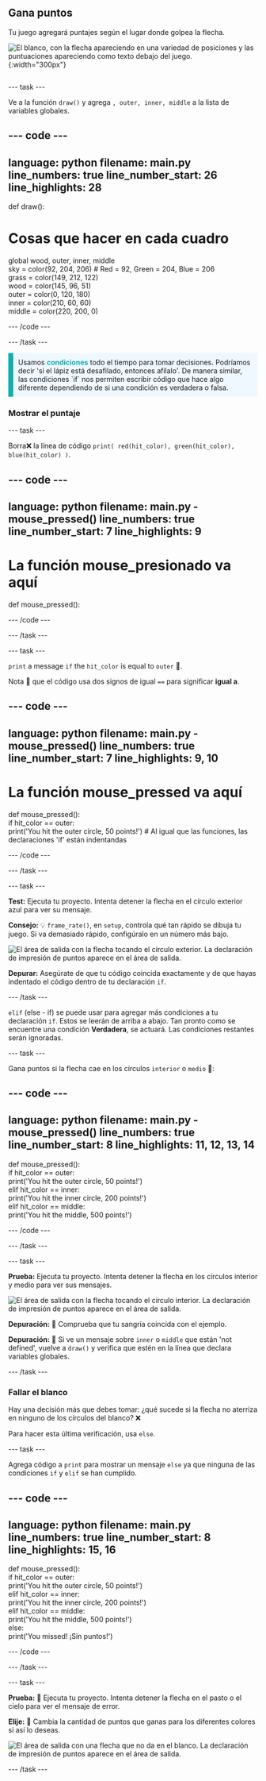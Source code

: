 ## Gana puntos

<div style="display: flex; flex-wrap: wrap">
<div style="flex-basis: 200px; flex-grow: 1; margin-right: 15px;">
Tu juego agregará puntajes según el lugar donde golpea la flecha.
</div>
<div>

![El blanco, con la flecha apareciendo en una variedad de posiciones y las puntuaciones apareciendo como texto debajo del juego.](images/points-scored.gif){:width="300px"}

</div>
</div>

--- task ---

Ve a la función `draw()` y agrega `, outer, inner, middle` a la lista de variables globales.

--- code ---
---
language: python filename: main.py line_numbers: true line_number_start: 26
line_highlights: 28
---

def draw():
# Cosas que hacer en cada cuadro
  global wood, outer, inner, middle    
sky = color(92, 204, 206) # Red = 92, Green = 204, Blue = 206    
grass = color(149, 212, 122)    
wood = color(145, 96, 51)    
outer = color(0, 120, 180)    
inner = color(210, 60, 60)   
middle = color(220, 200, 0)

--- /code ---

--- /task ---

<p style="border-left: solid; border-width:10px; border-color: #0faeb0; background-color: aliceblue; padding: 10px;">
Usamos <span style="color: #0faeb0; font-weight: bold;">condiciones</span> todo el tiempo para tomar decisiones. Podríamos decir 'si el lápiz está desafilado, entonces afilalo'. De manera similar, las condiciones `if` nos permiten escribir código que hace algo diferente dependiendo de si una condición es verdadera o falsa.
</p>

### Mostrar el puntaje

--- task ---

Borra❌ la línea de código `print( red(hit_color), green(hit_color), blue(hit_color) )`.

--- code ---
---
language: python filename: main.py - mouse_pressed() line_numbers: true line_number_start: 7
line_highlights: 9
---
# La función mouse_presionado va aquí
def mouse_pressed():


--- /code ---

--- /task ---

--- task ---

`print` a message `if` the `hit_color` is equal to `outer` 🎯.

Nota 👀 que el código usa dos signos de igual `==` para significar **igual a**.

--- code ---
---
language: python filename: main.py - mouse_pressed() line_numbers: true line_number_start: 7
line_highlights: 9, 10
---

# La función mouse_pressed va aquí
def mouse_pressed():     
if hit_color == outer:      
print('You hit the outer circle, 50 points!') # Al igual que las funciones, las declaraciones 'if' están indentandas

--- /code ---

--- /task ---

--- task ---

**Test:** Ejecuta tu proyecto. Intenta detener la flecha en el círculo exterior azul para ver su mensaje.

**Consejo:** 💡 `frame_rate()`, en `setup`, controla qué tan rápido se dibuja tu juego. Si va demasiado rápido, configúralo en un número más bajo.

![El área de salida con la flecha tocando el círculo exterior. La declaración de impresión de puntos aparece en el área de salida.](images/blue-points.png)

**Depurar:** Asegúrate de que tu código coincida exactamente y de que hayas indentado el código dentro de tu declaración `if`.

--- /task ---

`elif` (else - if) se puede usar para agregar más condiciones a tu declaración `if`. Estos se leerán de arriba a abajo. Tan pronto como se encuentre una condición **Verdadera**, se actuará. Las condiciones restantes serán ignoradas.

--- task ---

Gana puntos si la flecha cae en los círculos `interior` o `medio` 🎯:

--- code ---
---
language: python filename: main.py - mouse_pressed() line_numbers: true line_number_start: 8
line_highlights: 11, 12, 13, 14
---

def mouse_pressed():    
if hit_color == outer:    
print('You hit the outer circle, 50 points!')    
elif hit_color == inner:    
print('You hit the inner circle, 200 points!')   
elif hit_color == middle:    
print('You hit the middle, 500 points!')

--- /code ---

--- /task ---

--- task ---

**Prueba:** Ejecuta tu proyecto. Intenta detener la flecha en los círculos interior y medio para ver sus mensajes.

![El área de salida con la flecha tocando el círculo interior. La declaración de impresión de puntos aparece en el área de salida.](images/yellow-points.png)

**Depuración:** 🐞 Comprueba que tu sangría coincida con el ejemplo.

**Depuración:** 🐞 Si ve un mensaje sobre `inner` o `middle` que están 'not defined', vuelve a `draw()` y verifica que estén en la línea que declara variables globales.

--- /task ---

### Fallar el blanco

Hay una decisión más que debes tomar: ¿qué sucede si la flecha no aterriza en ninguno de los círculos del blanco? ❌

Para hacer esta última verificación, usa `else`.

--- task ---

Agrega código a `print` para mostrar un mensaje `else` ya que ninguna de las condiciones `if` y `elif` se han cumplido.

--- code ---
---
language: python filename: main.py line_numbers: true line_number_start: 8
line_highlights: 15, 16
---

def mouse_pressed():    
if hit_color == outer:   
print('You hit the outer circle, 50 points!')   
elif hit_color == inner:   
print('You hit the inner circle, 200 points!')   
elif hit_color == middle:    
print('You hit the middle, 500 points!')   
else:   
print('You missed! ¡Sin puntos!')

--- /code ---

--- /task ---

--- task ---

**Prueba:** 🔄 Ejecuta tu proyecto. Intenta detener la flecha en el pasto o el cielo para ver el mensaje de error.

**Elije:** 💭 Cambia la cantidad de puntos que ganas para los diferentes colores si así lo deseas.

![El área de salida con una flecha que no da en el blanco. La declaración de impresión de puntos aparece en el área de salida.](images/missed-points.png)

--- /task ---

